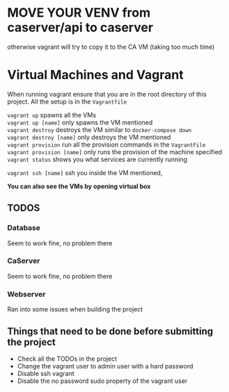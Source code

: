 # MOVE YOUR VENV from caserver/api to caserver 
otherwise vagrant will try to copy it to the CA VM (taking too much time)


# Virtual Machines and Vagrant
When running vagrant ensure that you are in the root directory of this project.
All the setup is in the `Vagrantfile`

`vagrant up` spawns all the VMs  
`vagrant up [name]` only spawns the VM mentioned  
`vagrant destroy` destroys the VM similar to `docker-compose down`  
`vagrant destroy [name]` only destroys the VM mentioned  
`vagrant provision` run all the provision commands in the `VagrantFile`  
`vagrant provision [name]` only runs the provision of the machine specified
`vagrant status` shows you what services are currently running

`vagrant ssh [name]` ssh you inside the VM mentioned,

**You can also see the VMs by opening virtual box**

## TODOS

### Database
Seem to work fine, no problem there

### CaServer
Seem to work fine, no problem there

### Webserver
Ran into some issues when building the project

## Things that need to be done before submitting the project
- Check all the TODOs in the project
- Change the vagrant user to admin user with a hard password
- Disable ssh vagrant
- Disable the no password sudo property of the vagrant user